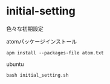 # initial-setting
色々な初期設定

atomパッケージインストール
```
apm install --packages-file atom.txt
```

ubuntu
```
bash initial_setting.sh
```
